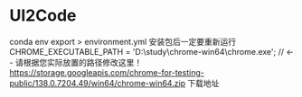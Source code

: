 # UI2Code

conda env export > environment.yml 安装包后一定要重新运行
CHROME_EXECUTABLE_PATH = 'D:\\study\\chrome-win64\\chrome.exe'; // <-- 请根据您实际放置的路径修改这里！
https://storage.googleapis.com/chrome-for-testing-public/138.0.7204.49/win64/chrome-win64.zip 下载地址
